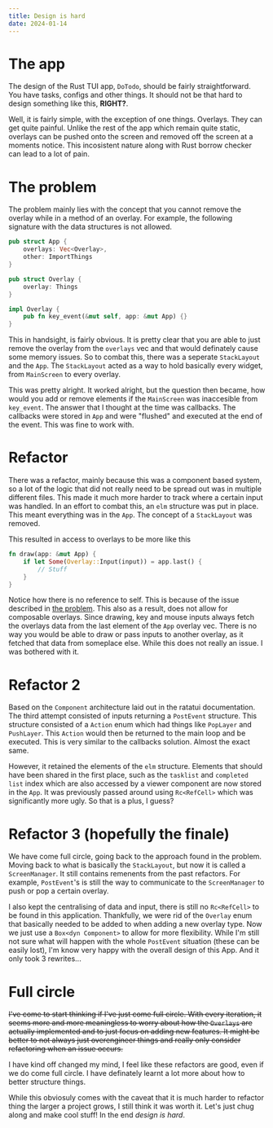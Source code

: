 ```yaml
---
title: Design is hard
date: 2024-01-14
---
```


# The app

The design of the Rust TUI app, `DoTodo`, should be fairly straightforward. You have tasks, configs and other things. It should not be that hard to design something like this, **RIGHT?**.

Well, it is fairly simple, with the exception of one things. Overlays. They can get quite painful. Unlike the rest of the app which remain quite static, overlays can be pushed onto the screen and removed off the screen at a moments notice. This incosistent nature along with Rust borrow checker can lead to a lot of pain.

# The problem

The problem mainly lies with the concept that you cannot remove the overlay while in a method of an overlay. For example, the following signature with the data structures is not allowed.

```rust
pub struct App {
    overlays: Vec<Overlay>,
    other: ImportThings
}

pub struct Overlay {
    overlay: Things
}

impl Overlay {
    pub fn key_event(&mut self, app: &mut App) {}
}
```

This in handsight, is fairly obvious. It is pretty clear that you are able to just remove the overlay from the `overlays` vec and that would definately cause some memory issues. So to combat this, there was a seperate `StackLayout` and the `App`. The `StackLayout` acted as a way to hold basically every widget, from `MainScreen` to every overlay.

This was pretty alright. It worked alright, but the question then became, how would you add or remove elements if the `MainScreen` was inaccesible from `key_event`. The answer that I thought at the time was callbacks. The callbacks were stored in `App` and were "flushed" and executed at the end of the event. This was fine to work with.

# Refactor

There was a refactor, mainly because this was a component based system, so a lot of the logic that did not really need to be spread out was in multiple different files. This made it much more harder to track where a certain input was handled. In an effort to combat this, an `elm` structure was put in place. This meant everything was in the `App`. The concept of a `StackLayout` was removed.

This resulted in access to overlays to be more like this

```rust
fn draw(app: &mut App) {
    if let Some(Overlay::Input(input)) = app.last() {
        // Stuff
    }
}
```

Notice how there is no reference to self. This is because of the issue described in [the problem](#The%20problem). This also as a result, does not allow for composable overlays. Since drawing, key and mouse inputs always fetch the overlays data from the last element of the `App` overlay vec. There is no way you would be able to draw or pass inputs to another overlay, as it fetched that data from someplace else. While this does not really an issue. I was bothered with it.

# Refactor 2

Based on the `Component` architecture laid out in the ratatui documentation. The third attempt consisted of inputs returning a `PostEvent` structure. This structure consisted of a `Action` enum which had things like `PopLayer` and `PushLayer`. This `Action` would then be returned to the main loop and be executed. This is very similar to the callbacks solution. Almost the exact same.

However, it retained the elements of the `elm` structure. Elements that should have been shared in the first place, such as the `tasklist` and `completed list` index which are also accessed by a viewer component are now stored in the `App`. It was previously passed around using `Rc<RefCell>` which was significantly more ugly. So that is a plus, I guess?

# Refactor 3 (hopefully the finale)

We have come full circle, going back to the approach found in the problem. Moving back to what is basically the `StackLayout`, but now it is called a `ScreenManager`. It still contains remenents from the past refactors. For example, `PostEvent`'s is still the way to communicate to the `ScreenManager` to push or pop a certain overlay.

I also kept the centralising of data and input, there is still no `Rc<RefCell>` to be found in this application. Thankfully, we were rid of the `Overlay` enum that basically needed to be added to when adding a new overlay type. Now we just use a `Box<dyn Component>` to allow for more flexibility. While I'm still not sure what will happen with the whole `PostEvent` situation (these can be easily lost), I'm know very happy with the overall design of this App. And it only took 3 rewrites...

# Full circle

~~I've come to start thinking if I've just come full circle. With every iteration, it seems more and more meaningless to worry about how the `Overlays` are actually implemented and to just focus on adding new features. It might be better to not always just overengineer things and really only consider refactoring when an issue occurs.~~

I have kind off changed my mind, I feel like these refactors are good, even if we do come full circle. I have definately learnt a lot more about how to better structure things.

While this obviosuly comes with the caveat that it is much harder to refactor thing the larger a project grows, I still think it was worth it. Let's just chug along and make cool stuff! In the end _design is hard_.
